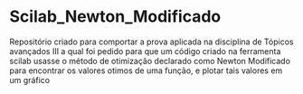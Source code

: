 # Scilab_Newton_Modificado
Repositório criado para comportar a prova aplicada na disciplina de Tópicos avançados III a qual foi pedido para que um código criado na ferramenta scilab usasse o método de otimização declarado como Newton Modificado para encontrar os valores otimos de uma função, e plotar tais valores em um gráfico 
